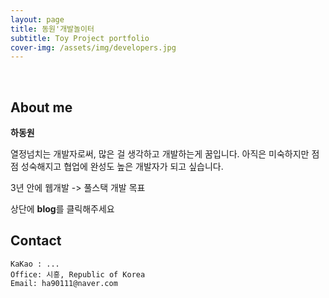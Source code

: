 ```yaml
---
layout: page
title: 동원'개발놀이터
subtitle: Toy Project portfolio
cover-img: /assets/img/developers.jpg
---
```


<br/>

## About me

**하동원**

열정넘치는 개발자로써, 많은 걸 생각하고 개발하는게 꿈입니다.
아직은 미숙하지만 점점 성숙해지고 협업에 완성도 높은 개발자가 되고 싶습니다.

3년 안에 웹개발 -> 풀스택 개발 목표

상단에 **blog**를 클릭해주세요

## Contact

```
KaKao : ...
Office: 시흥, Republic of Korea
Email: ha90111@naver.com
```
